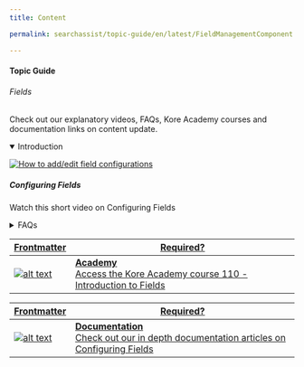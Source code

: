 ```yaml
---
title: Content

permalink: searchassist/topic-guide/en/latest/FieldManagementComponent

---
```

#### Topic Guide
###### Fields

  Check out our explanatory videos, FAQs, Kore Academy courses and documentation links on content update.

<details class="introduction-video" open>
  <summary>Introduction
  </summary>
  
   [![How to add/edit field configurations](images/VideoCoverImage.png)](https://drive.google.com/file/d/1x_24uV7I8dcLsMVlfoUbpUemPJxPwynn/view?usp=sharing)

  ##### Configuring Fields
  Watch this short video on Configuring Fields

</details>

<details>
  <summary>FAQs
  </summary>

  <a class="doc-link" target="_blank" href="https://docs.kore.ai/searchassist/concepts/managing-indices/configuring-search-fields/">
 
  What are fields in SearchAssist ?

</a>

 <a class="doc-link" target="_blank" href="https://docs.kore.ai/searchassist/concepts/managing-indices/configuring-search-fields/">
 
  How do i add custom fields?

</a>
 

</details>



<a class="doc-link" target="_blank" href="">
 

| Frontmatter | Required? |
|-------------|-------------|
| ![alt text](images/docIcon.svg "Title") | **Academy**  <br /> Access the Kore Academy course 110 - Introduction to Fields | 


</a>


<a class="doc-link" target="_blank" href="https://docs.kore.ai/searchassist/concepts/managing-indices/configuring-search-fields/">
 

| Frontmatter | Required? |
|-------------|-------------|
| ![alt text](images/docIcon.svg "Title") | **Documentation**  <br /> Check out our in depth documentation articles on Configuring Fields | 


</a>
